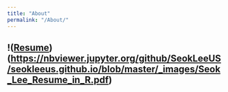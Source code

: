 ```yaml
---
title: "About"
permalink: "/About/"
---
```



## !([Resume](https://nbviewer.jupyter.org/github/SeokLeeUS/seokleeus.github.io/blob/master/_images/Resume_Seok%20Lee.jpg))(https://nbviewer.jupyter.org/github/SeokLeeUS/seokleeus.github.io/blob/master/_images/Seok_Lee_Resume_in_R.pdf)


